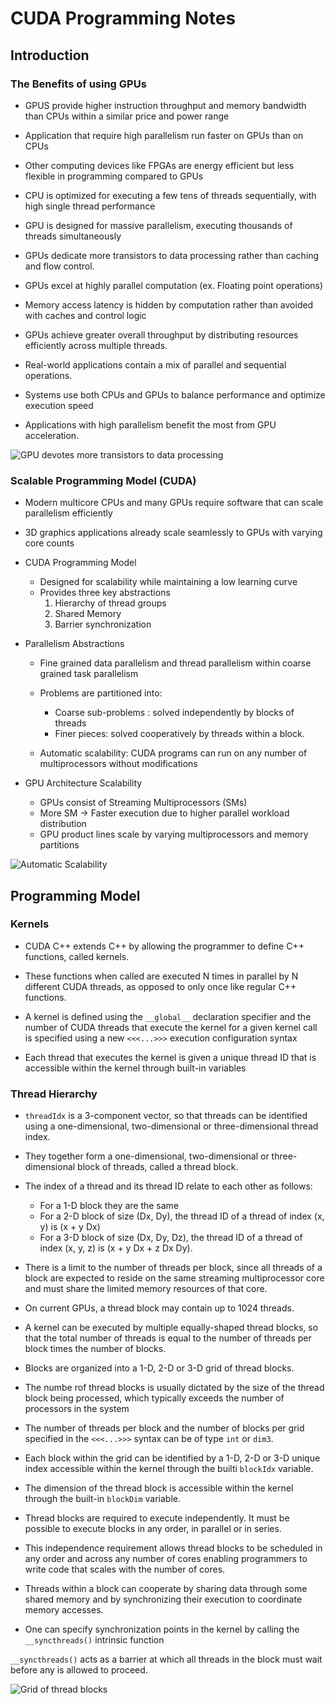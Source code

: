 # CUDA Programming Notes

## Introduction

### The Benefits of using GPUs

- GPUS provide higher instruction throughput and memory bandwidth than CPUs within a similar price and power range

- Application that require high parallelism run faster on GPUs than on CPUs

- Other computing devices like FPGAs are energy efficient but less flexible in programming compared to GPUs

- CPU is optimized for executing a few tens of threads sequentially, with high single thread performance

- GPU is designed for massive parallelism, executing thousands of threads simultaneously

- GPUs dedicate more transistors to data processing rather than caching and flow control.

- GPUs excel at highly parallel computation (ex. Floating point operations)

- Memory access latency is hidden by computation rather than avoided with caches and control logic

- GPUs achieve greater overall throughput by distributing resources efficiently across multiple threads.

- Real-world applications contain a mix of parallel and sequential operations.

- Systems use both CPUs and GPUs to balance performance and optimize execution speed

- Applications with high parallelism benefit the most from GPU acceleration.

![GPU devotes more transistors to data processing](image.png)

### Scalable Programming Model (CUDA)

- Modern multicore CPUs and many GPUs require software that can scale parallelism efficiently

- 3D graphics applications already scale seamlessly to GPUs with varying core counts

- CUDA Programming Model 
    - Designed for scalability while maintaining a low learning curve 
    - Provides three key abstractions
        1. Hierarchy of thread groups
        2. Shared Memory
        3. Barrier synchronization

- Parallelism Abstractions
    - Fine grained data parallelism and thread parallelism within coarse grained task parallelism

    - Problems are partitioned into:
        - Coarse sub-problems : solved independently by blocks of threads
        - Finer pieces: solved cooperatively by threads within a block.
    
    - Automatic scalability: CUDA programs can run on any number of multiprocessors without modifications

- GPU Architecture Scalability

    - GPUs consist of Streaming Multiprocessors (SMs)
    - More SM -> Faster execution due to higher parallel workload distribution
    - GPU product lines scale by varying multiprocessors and memory partitions

![Automatic Scalability](image-1.png)

## Programming Model

### Kernels

- CUDA C++ extends C++ by allowing the programmer to define C++ functions, called kernels.

- These functions when called are executed N times in parallel by N different CUDA threads, as opposed to only once like regular C++ functions.

- A kernel is defined using the `__global__` declaration specifier and the number of CUDA threads that execute the kernel for a given kernel call is specified using a new `<<<...>>>` execution configuration syntax

- Each thread that executes the kernel is given a unique thread ID that is accessible within the kernel through built-in variables

### Thread Hierarchy

- `threadIdx` is a 3-component vector, so that threads can be identified using a one-dimensional, two-dimensional or three-dimensional thread index.

- They together form a one-dimensional, two-dimensional or three-dimensional block of threads, called a thread block.

- The index of a thread and its thread ID relate to each other as follows:
    - For a 1-D block they are the same
    - For a 2-D block of size (Dx, Dy), the thread ID of a thread of index (x, y) is (x + y Dx)
    - For a 3-D block of size (Dx, Dy, Dz), the thread ID of a thread of index (x, y, z) is (x + y Dx + z Dx Dy).

- There is a limit to the number of threads per block, since all threads of a block are expected to reside on the same streaming multiprocessor core and must share the limited memory resources of that core.

- On current GPUs, a thread block may contain up to 1024 threads.

- A kernel can be executed by multiple equally-shaped thread blocks, so that the total number of threads is equal to the number of threads per block times the number of blocks.

- Blocks are organized into a 1-D, 2-D or 3-D grid of thread blocks.

- The numbe rof thread blocks is usually dictated by the size of the thread block being processed, which typically exceeds the number of processors in the system

- The number of threads per block and the number of blocks per grid specified in the `<<<...>>>` syntax can be of type `int` or `dim3`. 

- Each block within the grid can be identified by a 1-D, 2-D or 3-D unique index accessible within the kernel through the builti `blockIdx` variable.

- The dimension of the thread block is accessible within the kernel through the built-in `blockDim` variable.

- Thread blocks are required to execute independently. It must be possible to execute blocks in any order, in parallel or in series.

- This independence requirement allows thread blocks to be scheduled in any order and across any number of cores enabling programmers to write code that scales with the number of cores.

- Threads within a block can cooperate by sharing data through some shared memory and by synchronizing their execution to coordinate memory accesses.

- One can specify synchronization points in the kernel by calling the `__syncthreads()` intrinsic function

`__syncthreads()` acts as a barrier at which all threads in the block must wait before any is allowed to proceed.

![Grid of thread blocks](image-2.png)